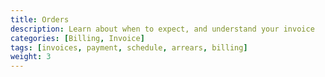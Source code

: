 ```yaml
---
title: Orders
description: Learn about when to expect, and understand your invoice
categories: [Billing, Invoice]
tags: [invoices, payment, schedule, arrears, billing]
weight: 3
---
```

